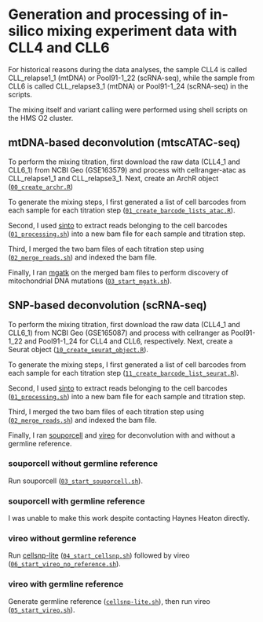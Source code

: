 # Generation and processing of in-silico mixing experiment data with CLL4 and CLL6

For historical reasons during the data analyses, the sample CLL4 is called CLL_relapse1_1 (mtDNA) or Pool91-1_22 (scRNA-seq),
while the sample from CLL6 is called CLL_relapse3_1 (mtDNA) or Pool91-1_24 (scRNA-seq) in the scripts. 

The mixing itself and variant calling were performed using shell scripts on the HMS O2 cluster.

## mtDNA-based deconvolution (mtscATAC-seq) 
To perform the mixing titration, first download the raw data (CLL4_1 and CLL6_1) from NCBI Geo (GSE163579) and process with cellranger-atac
as CLL_relapse1_1 and CLL_relapse3_1. Next, create an ArchR object ([```00_create_archr.R```](R/00_create_archr.R))

To generate the mixing steps, I first generated a list of cell barcodes from each sample for each titration step 
([```01_create_barcode_lists_atac.R```](R/01_create_barcode_lists_atac.R)).

Second, I used [sinto](https://github.com/timoast/sinto) to extract reads belonging to the cell barcodes 
([```01_processing.sh```](mtDNA/01_processing.sh)) into a new bam file for each sample and titration step.

Third, I merged the two bam files of each titration step using ([```02_merge_reads.sh```](mtDNA/02_merge_reads.sh)) 
and indexed the bam file.

Finally, I ran [mgatk](https://github.com/caleblareau/mgatk) on the merged bam files to perform discovery of 
mitochondrial DNA mutations ([```03_start_mgatk.sh```](mtDNA/03_start_mgatk.sh)).

## SNP-based deconvolution (scRNA-seq)
To perform the mixing titration, first download the raw data (CLL4_1 and CLL6_1) from NCBI Geo (GSE165087) and process with cellranger
as Pool91-1_22 and Pool91-1_24 for CLL4 and CLL6, respectively. Next, create a Seurat object 
([```10_create_seurat_object.R```](R/10_create_seurat_object.R)).

To generate the mixing steps, I first generated a list of cell barcodes from each sample for each titration step 
([```11_create_barcode_list_seurat.R```](R/11_create_barcode_list_seurat.R)).

Second, I used [sinto](https://github.com/timoast/sinto) to extract reads belonging to the cell barcodes 
([```01_processing.sh```](SNP/01_processing.sh)) into a new bam file for each sample and titration step.

Third, I merged the two bam files of each titration step using ([```02_merge_reads.sh```](mtDNA/02_merge_reads.sh)) 
and indexed the bam file.

Finally, I ran [souporcell](https://github.com/wheaton5/souporcell) and [vireo](https://github.com/single-cell-genetics/vireo)
for deconvolution with and without a germline reference. 

### souporcell without germline reference
Run souporcell ([```03_start_souporcell.sh```](SNP/03_start_souporcell.sh)).

### souporcell with germline reference
I was unable to make this work despite contacting Haynes Heaton directly. 

### vireo without germline reference
Run [cellsnp-lite](https://github.com/single-cell-genetics/cellsnp-lite) ([```04_start_cellsnp.sh```](SNP/04_start_cellsnp.sh)) 
followed by vireo ([```06_start_vireo_no_reference.sh```](SNP/06_start_vireo_no_reference.sh)).

### vireo with germline reference
Generate germline reference ([```cellsnp-lite.sh```](SNP/cellsnp-lite.sh)), then run 
vireo ([```05_start_vireo.sh```](SNP/05_start_vireo.sh)).
